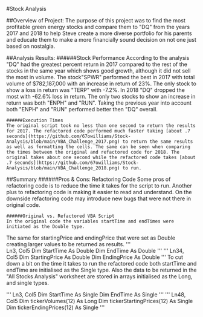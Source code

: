 #Stock Analysis

##Overview of Project:
	The purpose of this project was to find the most profitable green energy stocks and compare them to "DQ" from the years 2017 and 2018 to help Steve create a more diverse portfolio for his parents and educate them to make a more financially sound decision on not one just based on nostalgia.

##Analysis Results:
	######Stock Performance
	According to the analysis "DQ" had the greatest percent return in 2017 compared to the rest of the stocks in the same year which shows good growth, although it did not sell the most in volume. The stock"SPWR" performed the best in 2017 with total volume of $782,187,000 with an increase in return of 23%. The only stock to show a loss in return was "TERP" with -7.2%. In 2018 "DQ" dropped the most with -62.6% loss in return. The only two stocks to show an increase in return was both "ENPH" and "RUN". Taking the previous year into account both "ENPH" and "RUN" performed better then "DQ" overall.

	######Execution Times
	The original script took no less than one second to return the results for 2017. The refactored code performed much faster taking [about .7 seconds](https://github.com/67owilliams/Stock-Analysis/blob/main/VBA_Challenge_2017.png) to return the same results as well as formatting the cells. The same can be seen when comparing the times between the original and refactored code for 2018. The original takes about one second while the refactored code takes [about .7 seconds](https://github.com/67owilliams/Stock-Analysis/blob/main/VBA_Challenge_2018.png) to run.

##Summary
	######Pros & Cons: Refactoring Code
	Some pros of refactoring code is to reduce the time it takes for the script to run. Another plus to refactoring code is making it easier to read and understand. On the downside refactoring code may introduce new bugs that were not there in original code.

	######Original vs. Refactored VBA Script
	In the original code the variables startTime and endTimes were initiated as the Double type. 
The same for startingPrice and endingPrice that were set as Double creating larger values to be returned as results.
'''    
	Ln3, Col5
	Dim StartTime As Double
    	Dim EndTime As Double
'''
'''
	Ln34, Col5
	Dim StartingPrice As Double
    	Dim EndingPrice As Double
'''
	To cut down a bit on the time it takes to run the refactored code both startTime and endTime are initialised as the Single type. Also the data to be returned in the "All Stocks Analysis" worksheet are stored in arrays initialised as the Long, and single types.

'''
	Ln3, Col5
	Dim StartTime As Single
    	Dim EndTime As Single
'''
'''
	Ln48, Col5
	Dim tickerVolumes(12) As Long
   	Dim tickerStartingPrices(12) As Single
    	Dim tickerEndingPrices(12) As Single
'''
